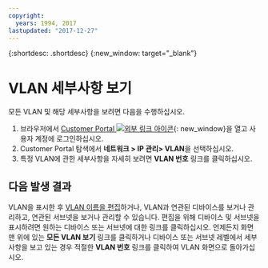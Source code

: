 ```yaml
---
copyright:
  years: 1994, 2017
lastupdated: "2017-12-27"
---
```

{:shortdesc: .shortdesc}
{:new_window: target="_blank"}

# VLAN 세부사항 보기

모든 VLAN 및 해당 세부사항을 보려면 다음을 수행하십시오. 

1. 브라우저에서 [Customer Portal ![외부 링크 아이콘](../../icons/launch-glyph.svg "외부 링크 아이콘")](https://control.softlayer.com/){: new_window}을 열고 사용자 계정에 로그인하십시오.
2. Customer Portal 탐색에서 **네트워크 > IP 관리> VLAN**을 선택하십시오.
3. 특정 VLAN에 관한 세부사항을 자세히 보려면 **VLAN 번호** 링크를 클릭하십시오.

## 다음 발생 결과

VLAN을 표시한 후 [VLAN 이름을 편집](edit-vlan.html)하거나, VLAN과 연관된 디바이스를 보거나 관리하고, 연관된 서브넷을 보거나 관리할 수 있습니다. 편집을 위해 디바이스 및 서브넷을 표시하려면 원하는 디바이스 또는 서브넷에 대한 링크를 클릭하십시오. 언제든지 화면 맨 위에 있는 **모든 VLAN 보기** 링크를 클릭하거나 디바이스 또는 서브넷 레벨에서 세부사항을 보고 있는 경우 적절한 **VLAN 번호** 링크를 클릭하여 VLAN 화면으로 돌아가십시오.
